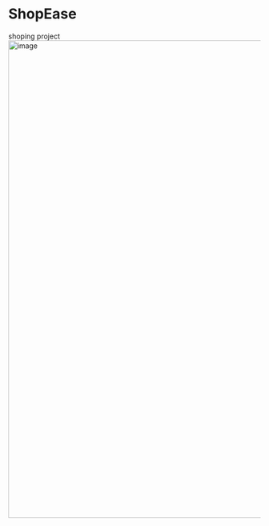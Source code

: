 # ShopEase
shoping project
<img width="953" alt="image" src="https://github.com/user-attachments/assets/6fa06b43-981e-4d18-9b9e-b778eb297efc" />
